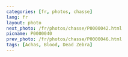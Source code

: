 ```yaml
---
categories: [fr, photos, chasse]
lang: fr
layout: photo
next_photo: /fr/photos/chasse/P0000042.html
picname: P0000040
prev_photo: /fr/photos/chasse/P0000046.html
tags: [Achas, Blood, Dead Zebra]
---
```

